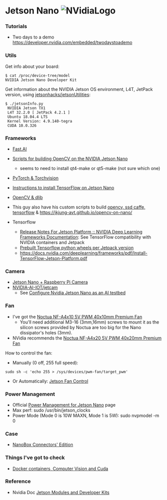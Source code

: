 # Jetson Nano ![NVidiaLogo](https://developer.nvidia.com/sites/all/themes/devzone_base/images/nvidia.png) 

### Tutorials 

- Two days to a demo https://developer.nvidia.com/embedded/twodaystoademo

### Utils

Get info about your board:

```
$ cat /proc/device-tree/model
NVIDIA Jetson Nano Developer Kit
```
Get information about the NVIDIA Jetson OS environment, L4T, JetPack version, using [jetsonhacks/jetsonUtilities](https://github.com/jetsonhacks/jetsonUtilities):

```
$ ./jetsonInfo.py 
 NVIDIA Jetson TX1
 L4T 32.2.0 [ JetPack 4.2.1 ]
 Ubuntu 18.04.4 LTS
 Kernel Version: 4.9.140-tegra
 CUDA 10.0.326
```

### Frameworks

- [Fast.AI](https://forums.fast.ai/t/share-your-work-here/27676/1274)
- [Scripts for building OpenCV on the NVIDIA Jetson Nano](https://github.com/JetsonHacksNano/buildOpenCV)
  - seems to need to install qt4-make or qt5-make (not sure which one)
- [PyTorch & Torchvision](https://devtalk.nvidia.com/default/topic/1049071/jetson-nano/pytorch-for-jetson-nano/)
- [Instructions to install TensorFlow on Jetson Nano](https://docs.nvidia.com/deeplearning/frameworks/install-tf-jetson-platform/index.html)
- [OpenCV & dlib](https://medium.com/@ageitgey/build-a-hardware-based-face-recognition-system-for-150-with-the-nvidia-jetson-nano-and-python-a25cb8c891fd)
- This guy also have his custom scripts to build [opencv, ssd caffe, tensorflow](https://github.com/jkjung-avt/jetson_nano) & https://jkjung-avt.github.io/opencv-on-nano/

- Tensorflow
  - [Release Notes For Jetson Platform :: NVIDIA Deep Learning Frameworks Documentation](https://docs.nvidia.com/deeplearning/frameworks/install-tf-jetson-platform-release-notes/tf-jetson-rel.html#tf-jetson-rel): See TensorFlow compatibility with NVIDIA containers and Jetpack
  - [Prebuilt Tensorflow python wheels per Jetpack version](https://developer.download.nvidia.com/compute/redist/jp/)
  - https://docs.nvidia.com/deeplearning/frameworks/pdf/Install-TensorFlow-Jetson-Platform.pdf

### Camera

- [Jetson Nano + Raspberry Pi Camera](https://www.jetsonhacks.com/2019/04/02/jetson-nano-raspberry-pi-camera/)
- [NVIDIA-AI-IOT/jetcam](https://github.com/NVIDIA-AI-IOT/jetcam)
  - See [Configure Nvidia Jetson Nano as an AI testbed](https://thenewstack.io/tutorial-configure-nvidia-jetson-nano-as-an-ai-testbed/)
  
### Fan

- I've got the [Noctua NF-A4x10 5V PWM 40x10mm Premium Fan](https://noctua.at/en/nf-a4x10-5v-pwm)
  - You'll need additional M3-16 (3mm,16mm) screws to mount it as the silicon screws provided by Noctua are too big for the Nano dissipator's holes (3mm).
- NVidia recommends the [Noctua NF-A4x20 5V PWM 40x20mm Premium Fan](https://noctua.at/en/nf-a4x20-5v-pwm)

How to control the fan:

- Manually (0 off, 255 full speed):
```
sudo sh -c 'echo 255 > /sys/devices/pwm-fan/target_pwm'
```
- Or Automatically: [Jetson Fan Control](https://github.com/Pyrestone/jetson-fan-ctl)

### Power Management

- Official [Power Management for Jetson Nano](https://docs.nvidia.com/jetson/l4t/index.html#page/Tegra%20Linux%20Driver%20Package%20Development%20Guide/power_management_nano.html#wwpID0E6HA) page
- Max perf: sudo /usr/bin/jetson_clocks
- Power Mode (Mode 0 is 10W MAXN, Mode 1 is 5W): sudo nvpmodel -m 0

### Case

- [NanoBox Connectors' Edition](https://cults3d.com/en/3d-model/tool/jetson-nano-case-connectors-edition)

### Things I've got to check

- [Docker containers, Computer Vision and Cuda](https://twitter.com/pjdecarlo/status/1149850403149762560) 

### Reference

- Nvidia Doc [Jetson Modules and Developer Kits](https://docs.nvidia.com/jetson/l4t/index.html#page/Tegra%2520Linux%2520Driver%2520Package%2520Development%2520Guide%2Fhw_setup.html%23wwpID0E0FN0HA)
